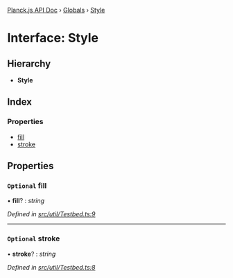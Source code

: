 [Planck.js API Doc](../README.md) › [Globals](../globals.md) › [Style](style.md)

# Interface: Style

## Hierarchy

* **Style**

## Index

### Properties

* [fill](style.md#optional-fill)
* [stroke](style.md#optional-stroke)

## Properties

### `Optional` fill

• **fill**? : *string*

*Defined in [src/util/Testbed.ts:9](https://github.com/shakiba/planck.js/blob/ae24904/src/util/Testbed.ts#L9)*

___

### `Optional` stroke

• **stroke**? : *string*

*Defined in [src/util/Testbed.ts:8](https://github.com/shakiba/planck.js/blob/ae24904/src/util/Testbed.ts#L8)*
